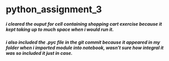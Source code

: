 # python_assignment_3
##### i cleared the ouput for cell containing shopping cart exercise because it kept taking up to much space when i would run it.

##### i also included the .pyc file in the git commit because it appeared in my folder when i imported module into notebook, wasn't sure how integral it was so included it just in case.
